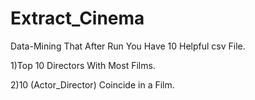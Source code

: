 # Extract_Cinema
Data-Mining That After Run You Have 10 Helpful csv File.

1)Top 10 Directors With Most Films.

2)10 (Actor_Director) Coincide in a Film.
